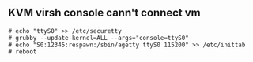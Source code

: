 ## KVM virsh console cann't connect vm

```
# echo "ttyS0" >> /etc/securetty
# grubby --update-kernel=ALL --args="console=ttyS0"
# echo "S0:12345:respawn:/sbin/agetty ttyS0 115200" >> /etc/inittab
# reboot
```
<graphics type='vnc' port='-1' autoport='yes' listen='0.0.0.0'>
  <listen type='address' address='0.0.0.0'/>
</graphics>
